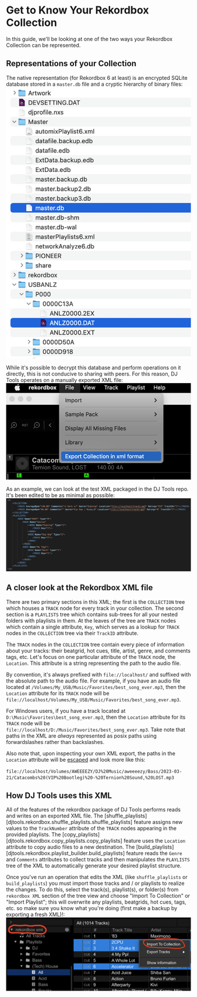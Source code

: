 # Get to Know Your Rekordbox Collection

In this guide, we'll be looking at one of the two ways your Rekordbox Collection can be represented.

## Representations of your Collection
The native representation (for Rekordbox 6 at least) is an encrypted SQLite database stored in a `master.db` file and a cryptic hierarchy of binary files:
![alt text](../../images/PIONEER_directory.png "PIONEER directory")

While it's possible to decrypt this database and perform operations on it directly, this is not conducive to sharing with peers. For this reason, DJ Tools operates on a manually exported XML file:
![alt text](../../images/Rekordbox_export.png "Rekordbox export to XML")

As an example, we can look at the test XML packaged in the DJ Tools repo. It's been edited to be as minimal as possible:
![alt text](../../images/Rekordbox_XML.png "Example Rekordbox XML")

## A closer look at the Rekordbox XML file
There are two primary sections in this XML; the first is the `COLLECTION` tree which houses a `TRACK` node for every track in your collection. The second section is a `PLAYLISTS` tree which contains sub-trees for all your nested folders with playlists in them. At the leaves of the tree are `TRACK` nodes which contain a single attribute, `Key`, which serves as a lookup for `TRACK` nodes in the `COLLECTION` tree via their `TrackID` attribute.

The `TRACK` nodes in the `COLLECTION` tree contain every piece of information about your tracks: their beatgrid, hot cues, title, artist, genre, and comments tags, etc. Let's focus on one particular attribute of the `TRACK` node, the `Location`. This attribute is a string representing the path to the audio file. 

By convention, it's always prefixed with `file://localhost/` and suffixed with the absolute path to the audio file. For example, if you have an audio file located at `/Volumes/My_USB/Music/Favorites/best_song_ever.mp3`, then the `Location` attribute for its `TRACK` node will be `file://localhost/Volumes/My_USB/Music/Favorites/best_song_ever.mp3`.

For Windows users, if you have a track located at `D:\Music\Favorites\best_song_ever.mp3`, then the `Location` attribute for its `TRACK` node will be `file://localhost/D:/Music/Favorites/best_song_ever.mp3`. Take note that paths in the XML are *always* represented as posix paths using forwardslashes rather than backslashes.

Also note that, upon inspecting your own XML export, the paths in the `Location` attribute will be [escaped](https://en.wikipedia.org/wiki/Escape_character) and look more like this:

`file://localhost/Volumes/AWEEEEZY/DJ%20Music/aweeeezy/Bass/2023-03-21/Catacombs%20(VIP%20Bootleg)%20-%20Ternion%20Sound,%20LOST.mp3`

## How DJ Tools uses this XML
All of the features of the rekordbox package of DJ Tools performs reads and writes on an exported XML file. The [shuffle_playlists][djtools.rekordbox.shuffle_playlists.shuffle_playlists] feature assigns new values to the `TrackNumber` attribute of the `TRACK` nodes appearing in the provided playlists. The [copy_playlists][djtools.rekordbox.copy_playlists.copy_playlists] feature uses the `Location` attribute to copy audio files to a new destination. The [build_playlists][djtools.rekordbox.playlist_builder.build_playlists] feature reads the `Genre` and `Comments` attributes to collect tracks and then manipulates the `PLAYLISTS` tree of the XML to automatically generate your desired playlist structure.

Once you've run an operation that edits the XML (like `shuffle_playlists` or `build_playlists`) you must import those tracks and / or playlists to realize the changes. To do this, select the track(s), playlist(s), or folder(s) from `rekordbox XML` section of the tree view and choose "Import To Collection" or "Import Playlist"; this will overwrite any playlists, beatgrids, hot cues, tags, etc. so make sure you know what you're doing (first make a backup by exporting a fresh XML)!:
![alt text](../../images/Pioneer_Importing.png "Import tracks to Collection")
